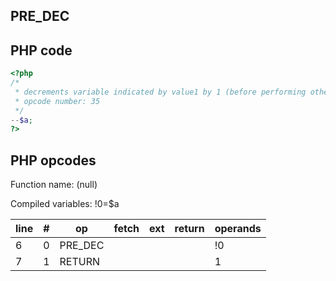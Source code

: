 PRE\_DEC
--------

PHP code
--------

``` php
<?php
/*
 * decrements variable indicated by value1 by 1 (before performing other operations) and stores in results
 * opcode number: 35
 */
--$a;
?>
```

PHP opcodes
-----------

Function name: (null)

Compiled variables: !0=$a

| line | \#  | op       | fetch | ext | return | operands |
|------|-----|----------|-------|-----|--------|----------|
| 6    | 0   | PRE\_DEC |       |     |        | !0       |
| 7    | 1   | RETURN   |       |     |        | 1        |
